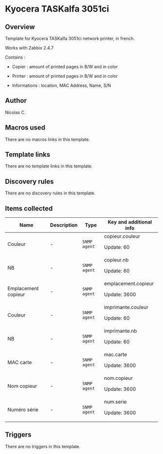 # Kyocera TASKalfa 3051ci

## Overview

Template for Kyocera TASKalfa 3051ci network printer, in french.


Works with Zabbix 2.4.7


 


Contains :


- Copier : amount of printed pages in B/W and in color


- Printer : amount of printed pages in B/W and in color


- Informations : location, MAC Address, Name, S/N

## Author

Nicolas C.

## Macros used

There are no macros links in this template.

## Template links

There are no template links in this template.

## Discovery rules

There are no discovery rules in this template.

## Items collected

|Name|Description|Type|Key and additional info|
|----|-----------|----|----|
|Couleur|<p>-</p>|`SNMP agent`|copieur.couleur<p>Update: 60</p>|
|NB|<p>-</p>|`SNMP agent`|copieur.nb<p>Update: 60</p>|
|Emplacement copieur|<p>-</p>|`SNMP agent`|emplacement.copieur<p>Update: 3600</p>|
|Couleur|<p>-</p>|`SNMP agent`|imprimante.couleur<p>Update: 60</p>|
|NB|<p>-</p>|`SNMP agent`|imprimante.nb<p>Update: 60</p>|
|MAC carte|<p>-</p>|`SNMP agent`|mac.carte<p>Update: 3600</p>|
|Nom copieur|<p>-</p>|`SNMP agent`|nom.copieur<p>Update: 3600</p>|
|Numéro série|<p>-</p>|`SNMP agent`|num.serie<p>Update: 3600</p>|
## Triggers

There are no triggers in this template.

